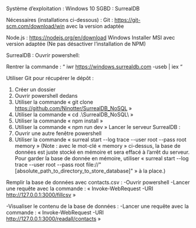 Système d’exploitation : Windows 10
SGBD : SurrealDB

Nécessaires (installations ci-dessous) :
Git :
https://git-scm.com/download/win avec la version adaptée

Node.js : 
https://nodejs.org/en/download Windows Installer MSI avec version adaptée (Ne pas désactiver l’installation de NPM) 

SurrealDB :
Ouvrir powershell:

Rentrer la commande :
“ iwr https://windows.surrealdb.com -useb | iex “

Utiliser Git pour récupérer le dépôt :
1)	Créer un dossier
2)	Ouvrir powershell dedans
3)	Utiliser la commande « git clone https://github.com/Ninotter/SurrealDB_NoSQL »
4)	Utiliser la commande « cd .\SurrealDB_NoSQL\ »
5)	Utiliser la commande « npm install »
6)	Utiliser la commande « npm run dev »
Lancer le serveur SurrealDB : 
1)	Ouvrir une autre fenêtre powershell
2)	Utiliser la commande « surreal start --log trace --user root --pass root memory »
(Note : avec le mot-clé « memory » ci-dessus, la base de données est juste stocké en mémoire et sera effacé à l’arrêt du serveur. Pour garder la base de donnée en mémoire, utiliser « surreal start --log trace --user root --pass root file://"[absolute_path_to_directory_to_store_database]" » à la place.)

Remplir la base de données avec contacts.csv :
-Ouvrir powershell
-Lancer une requête avec la commande :
« Invoke-WebRequest -URI http://127.0.0.1:3000/fillcsv »

-Visualiser le contenu de la base de données :
	-Lancer une requête avec la commande : 
« Invoke-WebRequest -URI http://127.0.0.1:3000/readall/contacts »
